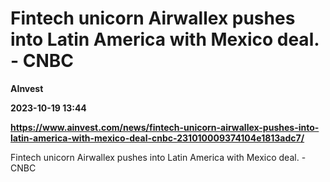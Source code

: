 # Fintech unicorn Airwallex pushes into Latin America with Mexico deal. - CNBC
**AInvest**

**2023-10-19 13:44**

**https://www.ainvest.com/news/fintech-unicorn-airwallex-pushes-into-latin-america-with-mexico-deal-cnbc-231010009374104e1813adc7/**

Fintech unicorn Airwallex pushes into Latin America with Mexico deal. - CNBC
